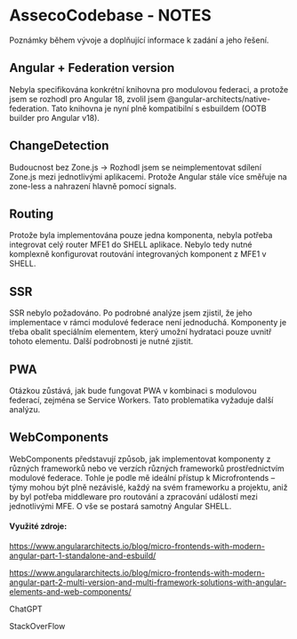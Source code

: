 # AssecoCodebase - NOTES

Poznámky během vývoje a doplňující informace k zadání a jeho řešení.

## Angular + Federation version
Nebyla specifikována konkrétní knihovna pro modulovou federaci, a protože jsem se rozhodl pro Angular 18, zvolil jsem @angular-architects/native-federation. Tato knihovna je nyní plně kompatibilní s esbuildem (OOTB builder pro Angular v18).

## ChangeDetection
Budoucnost bez Zone.js -> Rozhodl jsem se neimplementovat sdílení Zone.js mezi jednotlivými aplikacemi. Protože Angular stále více směřuje na zone-less a nahrazení hlavně pomocí signals.

## Routing
Protože byla implementována pouze jedna komponenta, nebyla potřeba integrovat celý router MFE1 do SHELL aplikace. Nebylo tedy nutné komplexně konfigurovat routování integrovaných komponent z MFE1 v SHELL.

## SSR
SSR nebylo požadováno. Po podrobné analýze jsem zjistil, že jeho implementace v rámci modulové federace není jednoduchá. Komponenty je třeba obalit speciálním elementem, který umožní hydrataci pouze uvnitř tohoto elementu. Další podrobnosti je nutné zjistit.

## PWA
Otázkou zůstává, jak bude fungovat PWA v kombinaci s modulovou federací, zejména se Service Workers. Tato problematika vyžaduje další analýzu.

## WebComponents
WebComponents představují způsob, jak implementovat komponenty z různých frameworků nebo ve verzích různých frameworků prostřednictvím modulové federace. Tohle je podle mě ideální přístup k Microfrontends – týmy mohou být plně nezávislé, každý na svém frameworku a projektu, aniž by byl potřeba middleware pro routování a zpracování událostí mezi jednotlivými MFE. O vše se postará samotný Angular SHELL.

#### Využité zdroje:

https://www.angulararchitects.io/blog/micro-frontends-with-modern-angular-part-1-standalone-and-esbuild/

https://www.angulararchitects.io/blog/micro-frontends-with-modern-angular-part-2-multi-version-and-multi-framework-solutions-with-angular-elements-and-web-components/

ChatGPT

StackOverFlow
